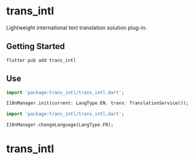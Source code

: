 # trans_intl

Lightweight international text translation solution plug-in.

## Getting Started

```shell
flutter pub add trans_intl
```

## Use

```dart
import 'package:trans_intl/trans_intl.dart';

I18nManager.init(current: LangType.EN, trans: TranslationService());
```

```dart
import 'package:trans_intl/trans_intl.dart';

I18nManager.changeLanguage(LangType.FR);
```

# trans_intl

